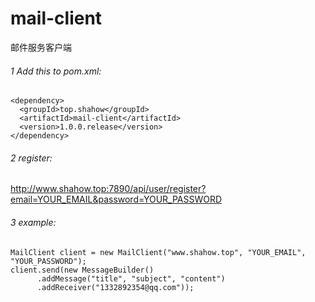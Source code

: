 # mail-client
 邮件服务客户端

###### 1 Add this to pom.xml:  
```
<dependency>
  <groupId>top.shahow</groupId>
  <artifactId>mail-client</artifactId>
  <version>1.0.0.release</version>
</dependency>
```
###### 2 register:  
http://www.shahow.top:7890/api/user/register?email=YOUR_EMAIL&password=YOUR_PASSWORD
###### 3 example:  
```
MailClient client = new MailClient("www.shahow.top", "YOUR_EMAIL", "YOUR_PASSWORD");
client.send(new MessageBuilder()
      .addMessage("title", "subject", "content")
      .addReceiver("1332892354@qq.com"));
```
